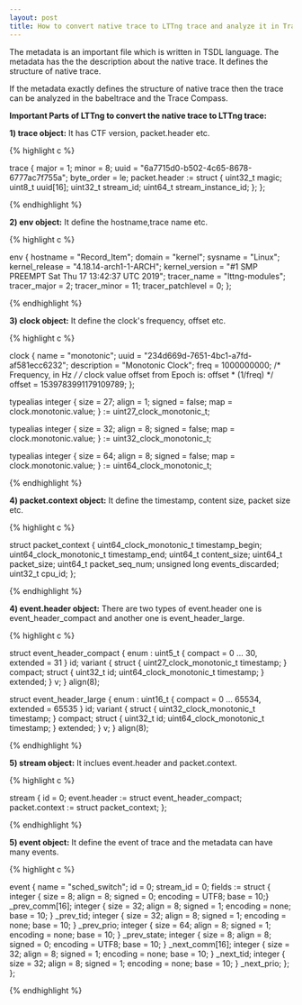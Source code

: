```yaml
---
layout: post
title: How to convert native trace to LTTng trace and analyze it in Trace Compass?
---
```


The metadata is an important file which is written in TSDL language. The metadata
has the the description about the native trace. It defines the structure of native
trace. 

If the metadata exactly defines the structure of native trace then the trace can be
analyzed in the babeltrace and the Trace Compass. 

**Important Parts of LTTng to convert the native trace to LTTng trace:** 

**1) trace object:** It has CTF version, packet.header etc.

{% highlight c %}

trace {
    major = 1;
    minor = 8;
    uuid = "6a7715d0-b502-4c65-8678-6777ac7f755a";
    byte_order = le;
    packet.header := struct {
        uint32_t magic;
        uint8_t  uuid[16];
        uint32_t stream_id;
        uint64_t stream_instance_id;
    };
};

{% endhighlight %}

**2) env object:** It define the hostname,trace name etc.

{% highlight c %}

env {
	hostname = "Record_Item";
	domain = "kernel";
	sysname = "Linux";
	kernel_release = "4.18.14-arch1-1-ARCH";
	kernel_version = "#1 SMP PREEMPT Sat Thu 17 13:42:37 UTC 2019";
	tracer_name = "lttng-modules";
	tracer_major = 2;
	tracer_minor = 11;
	tracer_patchlevel = 0;
};

{% endhighlight %}

**3) clock object:** It define the clock's frequency, offset etc.

{% highlight c %}

clock {
    name = "monotonic";
    uuid = "234d669d-7651-4bc1-a7fd-af581ecc6232";
    description = "Monotonic Clock";
    freq = 1000000000; /* Frequency, in Hz */
    /* clock value offset from Epoch is: offset * (1/freq) */
    offset = 1539783991179109789;
};

typealias integer {
	size = 27; align = 1; signed = false;
	map = clock.monotonic.value;
} := uint27_clock_monotonic_t;

typealias integer {
	size = 32; align = 8; signed = false;
	map = clock.monotonic.value;
} := uint32_clock_monotonic_t;

typealias integer {
	size = 64; align = 8; signed = false;
	map = clock.monotonic.value;
} := uint64_clock_monotonic_t;

{% endhighlight %}

**4) packet.context object:** It define the timestamp, content size, packet size etc.

{% highlight c %}

struct packet_context {
	uint64_clock_monotonic_t timestamp_begin;
	uint64_clock_monotonic_t timestamp_end;
    uint64_t content_size;
	uint64_t packet_size;
    uint64_t packet_seq_num;
	unsigned long events_discarded;
	uint32_t cpu_id;
};

{% endhighlight %}

**4) event.header object:** There are two types of event.header one is event_header_compact
and another one is event_header_large.

{% highlight c %}

struct event_header_compact {
	enum : uint5_t { compact = 0 ... 30, extended = 31 } id;
	variant <id> {
		struct {
			uint27_clock_monotonic_t timestamp;
		} compact;
		struct {
			uint32_t id;
			uint64_clock_monotonic_t timestamp;
		} extended;
	} v;
} align(8);

struct event_header_large {
	enum : uint16_t { compact = 0 ... 65534, extended = 65535 } id;
	variant <id> {
		struct {
			uint32_clock_monotonic_t timestamp;
		} compact;
		struct {
			uint32_t id;
			uint64_clock_monotonic_t timestamp;
		} extended;
	} v;
} align(8);

{% endhighlight %}

**5) stream object:** It inclues event.header and packet.context.

{% highlight c %}

stream {
    id = 0;
    event.header := struct event_header_compact;
    packet.context := struct packet_context;
};

{% endhighlight %}

**5) event object:** It define the event of trace and the metadata can have many events.

{% highlight c %}

event {
    name = "sched_switch";
    id = 0;
    stream_id = 0;
    fields := struct {
        integer { size = 8; align = 8; signed = 0; encoding = UTF8; base = 10;} _prev_comm[16];
        integer { size = 32; align = 8; signed = 1; encoding = none; base = 10; } _prev_tid;
        integer { size = 32; align = 8; signed = 1; encoding = none; base = 10; } _prev_prio;
        integer { size = 64; align = 8; signed = 1; encoding = none; base = 10; } _prev_state;
        integer { size = 8; align = 8; signed = 0; encoding = UTF8; base = 10; } _next_comm[16];
        integer { size = 32; align = 8; signed = 1; encoding = none; base = 10; } _next_tid;
        integer { size = 32; align = 8; signed = 1; encoding = none; base = 10; } _next_prio;
    };
};

{% endhighlight %}
